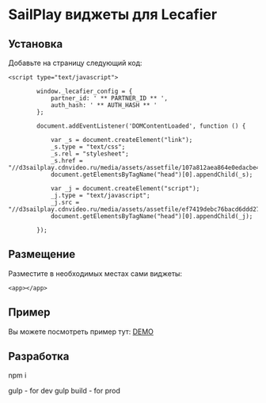 # SailPlay виджеты для Lecafier

## Установка

Добавьте на страницу следующий код:

    <script type="text/javascript">

            window._lecafier_config = {
                partner_id: ' ** PARTNER_ID ** ',
                auth_hash: ' ** AUTH_HASH ** '
            };

            document.addEventListener('DOMContentLoaded', function () {

                var _s = document.createElement("link");
                _s.type = "text/css";
                _s.rel = "stylesheet";
                _s.href = "//d3sailplay.cdnvideo.ru/media/assets/assetfile/107a812aea864e0edacbe42e485020d0.css";
                document.getElementsByTagName("head")[0].appendChild(_s);

                var _j = document.createElement("script");
                _j.type = "text/javascript";
                _j.src = "//d3sailplay.cdnvideo.ru/media/assets/assetfile/ef7419debc76bacd6ddd27fbfd228502.js";
                document.getElementsByTagName("head")[0].appendChild(_j);

            });


## Размещение
Разместите в необходимых местах сами виджеты:
   
    <app></app>

## Пример

Вы можете посмотреть пример тут: [DEMO](http://test.dev4you.info/lecafier/ "Demo")

## Разработка

npm i

gulp - for dev
gulp build - for prod